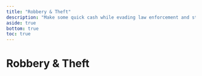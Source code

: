 ```yaml
---
title: "Robbery & Theft"
description: "Make some quick cash while evading law enforcement and strong-willed citizens"
aside: true
bottom: true
toc: true
---
```


# Robbery & Theft
